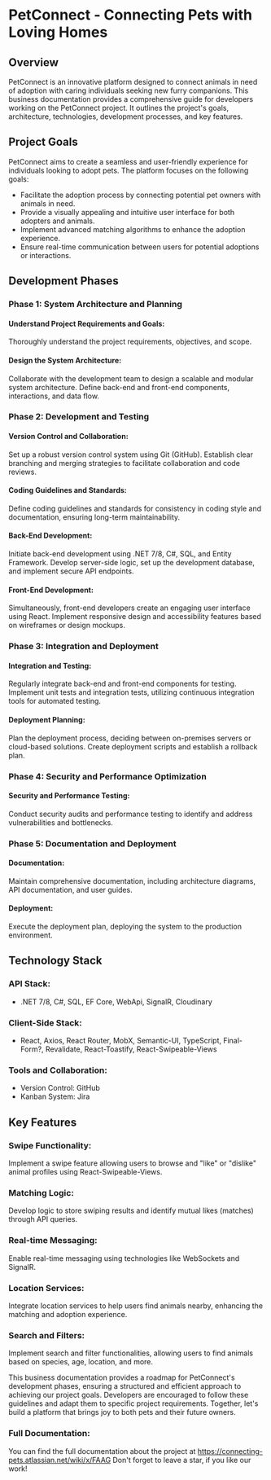 # PetConnect - Connecting Pets with Loving Homes

## Overview

PetConnect is an innovative platform designed to connect animals in need of adoption with caring individuals seeking new furry companions. This business documentation provides a comprehensive guide for developers working on the PetConnect project. It outlines the project's goals, architecture, technologies, development processes, and key features.

## Project Goals

PetConnect aims to create a seamless and user-friendly experience for individuals looking to adopt pets. The platform focuses on the following goals:

- Facilitate the adoption process by connecting potential pet owners with animals in need.
- Provide a visually appealing and intuitive user interface for both adopters and animals.
- Implement advanced matching algorithms to enhance the adoption experience.
- Ensure real-time communication between users for potential adoptions or interactions.

## Development Phases

### Phase 1: System Architecture and Planning

#### Understand Project Requirements and Goals:

Thoroughly understand the project requirements, objectives, and scope.

#### Design the System Architecture:

Collaborate with the development team to design a scalable and modular system architecture. Define back-end and front-end components, interactions, and data flow.

### Phase 2: Development and Testing

#### Version Control and Collaboration:

Set up a robust version control system using Git (GitHub). Establish clear branching and merging strategies to facilitate collaboration and code reviews.

#### Coding Guidelines and Standards:

Define coding guidelines and standards for consistency in coding style and documentation, ensuring long-term maintainability.

#### Back-End Development:

Initiate back-end development using .NET 7/8, C#, SQL, and Entity Framework. Develop server-side logic, set up the development database, and implement secure API endpoints.

#### Front-End Development:

Simultaneously, front-end developers create an engaging user interface using React. Implement responsive design and accessibility features based on wireframes or design mockups.

### Phase 3: Integration and Deployment

#### Integration and Testing:

Regularly integrate back-end and front-end components for testing. Implement unit tests and integration tests, utilizing continuous integration tools for automated testing.

#### Deployment Planning:

Plan the deployment process, deciding between on-premises servers or cloud-based solutions. Create deployment scripts and establish a rollback plan.

### Phase 4: Security and Performance Optimization

#### Security and Performance Testing:

Conduct security audits and performance testing to identify and address vulnerabilities and bottlenecks.

### Phase 5: Documentation and Deployment

#### Documentation:

Maintain comprehensive documentation, including architecture diagrams, API documentation, and user guides.

#### Deployment:

Execute the deployment plan, deploying the system to the production environment.

## Technology Stack

### API Stack:

- .NET 7/8, C#, SQL, EF Core, WebApi, SignalR, Cloudinary

### Client-Side Stack:

- React, Axios, React Router, MobX, Semantic-UI, TypeScript, Final-Form?, Revalidate, React-Toastify, React-Swipeable-Views

### Tools and Collaboration:

- Version Control: GitHub
- Kanban System: Jira

## Key Features

### Swipe Functionality:

Implement a swipe feature allowing users to browse and "like" or "dislike" animal profiles using React-Swipeable-Views.

### Matching Logic:

Develop logic to store swiping results and identify mutual likes (matches) through API queries.

### Real-time Messaging:

Enable real-time messaging using technologies like WebSockets and SignalR.

### Location Services:

Integrate location services to help users find animals nearby, enhancing the matching and adoption experience.

### Search and Filters:

Implement search and filter functionalities, allowing users to find animals based on species, age, location, and more.

This business documentation provides a roadmap for PetConnect's development phases, ensuring a structured and efficient approach to achieving our project goals. Developers are encouraged to follow these guidelines and adapt them to specific project requirements. Together, let's build a platform that brings joy to both pets and their future owners.

### Full Documentation:

You can find the full documentation about the project at https://connecting-pets.atlassian.net/wiki/x/FAAG Don't forget to leave a star, if you like our work!
